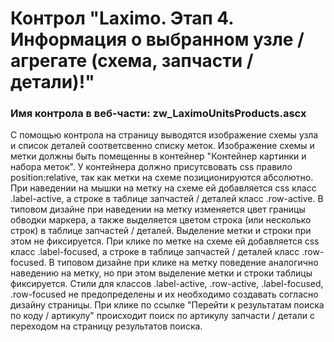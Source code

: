 ﻿---
description: 2.4.9.2
---
# Контрол "Laximo. Этап 4. Информация о выбранном узле / агрегате (схема, запчасти / детали)!"
### Имя контрола в веб-части: zw_LaximoUnitsProducts.ascx
С помощью контрола на страницу выводятся изображение схемы узла и список деталей соответсвенно списку меток.
Изображение схемы и метки должны быть помещенны в контейнер "Контейнер картинки и набора меток". У контейнера должно присутсвовать css правило position:relative, так как метки на схеме позиционируются абсолютно.
При наведении на мышки на метку на схеме ей добавляется css класс .label-active, а строке в таблице запчастей / деталей класс .row-active. В типовом дизайне при наведении на метку изменяется цвет границы обводки маркера, а также выделяется цветом строка (или несколько строк) в таблице запчастей / деталей. 
Выделение метки и строки при этом не фиксируется.
При клике по метке на схеме ей добавляется css класс .label-focused, а строке в таблице запчастей / деталей класс .row-focused. В типовом дизайне при клике на метку поведение аналогично наведению на метку, но при этом выделение метки и строки таблицы фиксируется.
Стили для классов .label-active, .row-active, .label-focused, .row-focused не предопределены и их необходимо создавать согласно дизайну страницы.
При клике по ссылке "Перейти к результатам поиска по коду / артикулу" происходит поиск по артикулу запчасти / детали с переходом на страницу результатов поиска.
